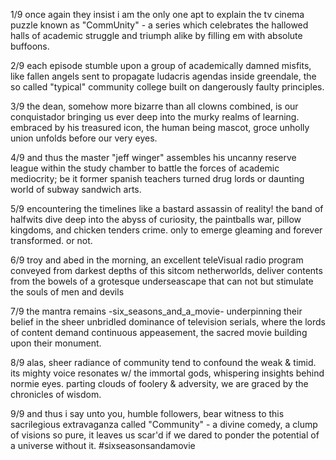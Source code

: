 1/9 once again they insist i am the only one apt to explain the tv cinema puzzle known as "CommUnity" - a series which celebrates the hallowed halls of academic struggle and triumph alike by filling em with absolute buffoons.

2/9 each episode stumble upon a group of academically damned misfits, like fallen angels sent to propagate ludacris agendas inside greendale, the so called "typical" community college built on dangerously faulty principles.

3/9 the dean, somehow more bizarre than all clowns combined, is our conquistador bringing us ever deep into the murky realms of learning. embraced by his treasured icon, the human being mascot, groce unholly union unfolds before our very eyes.

4/9 and thus the master "jeff winger" assembles his uncanny reserve league within the study chamber to battle the forces of academic mediocrity; be it former spanish teachers turned drug lords or daunting world of subway sandwich arts.

5/9 encountering the timelines like a bastard assassin of reality! the band of halfwits dive deep into the abyss of curiosity, the paintballs war, pillow kingdoms, and chicken tenders crime. only to emerge gleaming and forever transformed. or not.

6/9 troy and abed in the morning, an excellent teleVisual radio program conveyed from darkest depths of this sitcom netherworlds, deliver contents from the bowels of a grotesque underseascape that can not but stimulate the souls of men and devils 

7/9 the mantra remains -six_seasons_and_a_movie- underpinning their belief in the sheer unbridled dominance of television serials, where the lords of content demand continuous appeasement, the sacred movie building upon their monument.

8/9 alas, sheer radiance of community tend to confound the weak & timid. its mighty voice resonates w/ the immortal gods, whispering insights behind normie eyes. parting clouds of foolery & adversity, we are graced by the chronicles of wisdom.

9/9 and thus i say unto you, humble followers, bear witness to this sacrilegious extravaganza called "Community" - a divine comedy, a clump of visions so pure, it leaves us scar'd if we dared to ponder the potential of a universe without it. #sixseasonsandamovie